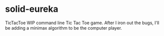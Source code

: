 # solid-eureka
TicTacToe
WIP command line Tic Tac Toe game. After I iron out the bugs, I'll be adding a minimax algorithm to be the computer player.
